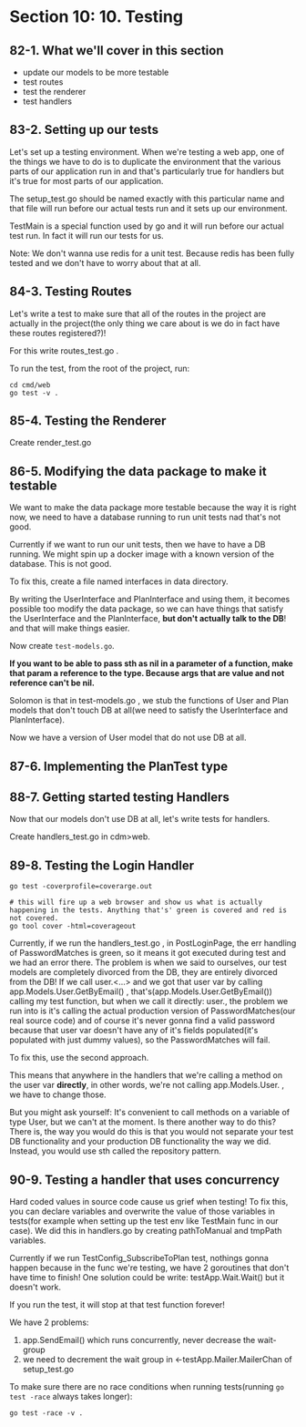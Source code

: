# Section 10: 10. Testing 

## 82-1. What we'll cover in this section
- update our models to be more testable
- test routes
- test the renderer
- test handlers

## 83-2. Setting up our tests
Let's set up a testing environment. When we're testing a web app, one of the things we have to do is to duplicate the environment that the 
various parts of our application run in and that's particularly true for handlers but it's true for most parts of our application.

The setup_test.go should be named exactly with this particular name and that file will run before our actual tests run and it sets up our environment.

TestMain is a special function used by go and it will run before our actual test run. In fact it will run our tests for us.

Note: We don't wanna use redis for a unit test. Because redis has been fully tested and we don't have to worry about that at all.

## 84-3. Testing Routes
Let's write a test to make sure that all of the routes in the project are actually in the project(the only thing we care about is 
we do in fact have these routes registered?)!

For this write routes_test.go .

To run the test, from the root of the project, run:
```shell
cd cmd/web
go test -v .
```

## 85-4. Testing the Renderer
Create render_test.go

## 86-5. Modifying the data package to make it testable
We want to make the data package more testable because the way it is right now, we need to have a database running to run unit tests nad that's
not good.

Currently if we want to run our unit tests, then we have to have a DB running. We might spin up a docker image with a known version of the database.
This is not good.

To fix this, create a file named interfaces in data directory.

By writing the UserInterface and PlanInterface and using them, it becomes possible too modify the data package, so we can have things that satisfy
the UserInterface and the PlanInterface, **but don't actually talk to the DB**! and that will make things easier.

Now create `test-models.go`.

**If you want to be able to pass sth as nil in a parameter of a function, make that param a reference to the type. Because args that are value and not reference
can't be nil.**

Solomon is that in test-models.go , we stub the functions of User and Plan models that don't touch DB at all(we need to satisfy the UserInterface and PlanInterface).

Now we have a version of User model that do not use DB at all.

## 87-6. Implementing the PlanTest type

## 88-7. Getting started testing Handlers
Now that our models don't use DB at all, let's write tests for handlers.

Create handlers_test.go in cdm>web.

## 89-8. Testing the Login Handler
```shell
go test -coverprofile=coverarge.out

# this will fire up a web browser and show us what is actually happening in the tests. Anything that's' green is covered and red is not covered.
go tool cover -html=coverageout
```

Currently, if we run the handlers_test.go , in PostLoginPage, the err handling of PasswordMatches is green, so it means it got executed during test and
we had an error there. The problem is when we said to ourselves, our test models are completely divorced from the DB, they are entirely divorced from the DB!
If we call user.<...> and we got that user var by calling app.Models.User.GetByEmail() , that's(app.Models.User.GetByEmail()) calling my test function, but
when we call it directly: user.<sth like PasswordMatches>, the problem we run into is it's calling the actual production version of PasswordMatches(our real
source code) and of course it's never gonna find a valid password because that user var doesn't have any of it's fields populated(it's populated with
just dummy values), so the PasswordMatches will fail.

To fix this, use the second approach.

This means that anywhere in the handlers that we're calling a method on the user var **directly**, in other words, we're not calling app.Models.User.<method> ,
we have to change those.

But you might ask yourself: It's convenient to call methods on a variable of type User, but we can't at the moment. Is there another way to do this?
There is, the way you would do this is that you would not separate your test DB functionality and your production DB functionality the way we did. Instead,
you would use sth called the repository pattern.

## 90-9. Testing a handler that uses concurrency
Hard coded values in source code cause us grief when testing! To fix this, you can declare variables and overwrite the value of those variables in tests(for example
when setting up the test env like TestMain func in our case).
We did this in handlers.go by creating pathToManual and tmpPath variables.

Currently if we run TestConfig_SubscribeToPlan test, nothings gonna happen because in the func we're testing, we have 2 goroutines that don't have time to finish!
One solution could be write:
testApp.Wait.Wait()
but it doesn't work.

If you run the test, it will stop at that test function forever!

We have 2 problems:
1) app.SendEmail() which runs concurrently, never decrease the wait-group
2) we need to decrement the wait group in <-testApp.Mailer.MailerChan of setup_test.go

To make sure there are no race conditions when running tests(running `go test -race` always takes longer):

```shell
go test -race -v .
```